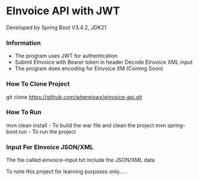 # EInvoice API with JWT
Developed by Spring Boot V3.4.2, JDK21

### Information 
* The program uses JWT for authentication
* Submit EInvoice with Bearer token in header
Decode EInvoice XML input
* The program does encoding for EInvoice XM (Coming Soon)

### How To Clone Project
git clone https://github.com/whereiswx/einvoice-api.git

### How To Run
mvn clean install - To build the war file and clean the project
mvn spring-boot:run - To run the project

### Input For EInvoice JSON/XML
The file called einvoice-input.txt include the JSON/XML data

To note this project for learning purposes only.....
